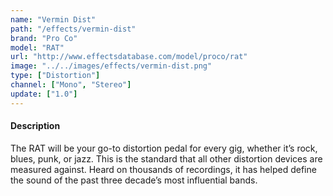 ```yaml
---
name: "Vermin Dist"
path: "/effects/vermin-dist"
brand: "Pro Co"
model: "RAT"
url: "http://www.effectsdatabase.com/model/proco/rat"
image: "../../images/effects/vermin-dist.png"
type: ["Distortion"]
channel: ["Mono", "Stereo"]
update: ["1.0"]
---
```

#### Description
The RAT will be your go-to distortion pedal for every gig, whether it’s rock, blues, punk, or jazz.  This is the standard that all other distortion devices are measured against.  Heard on thousands of recordings, it has helped define the sound of the past three decade’s most influential bands.